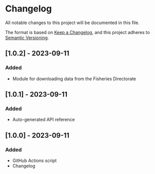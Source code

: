 # Changelog

All notable changes to this project will be documented in this file.

The format is based on [Keep a Changelog](https://keepachangelog.com/en/1.0.0/),
and this project adheres to [Semantic Versioning](https://semver.org/spec/v2.0.0.html).

## [1.0.2] - 2023-09-11

### Added
- Module for downloading data from the Fisheries Directorate

## [1.0.1] - 2023-09-11

### Added
- Auto-generated API reference


## [1.0.0] - 2023-09-11

### Added
- GitHub Actions script
- Changelog
